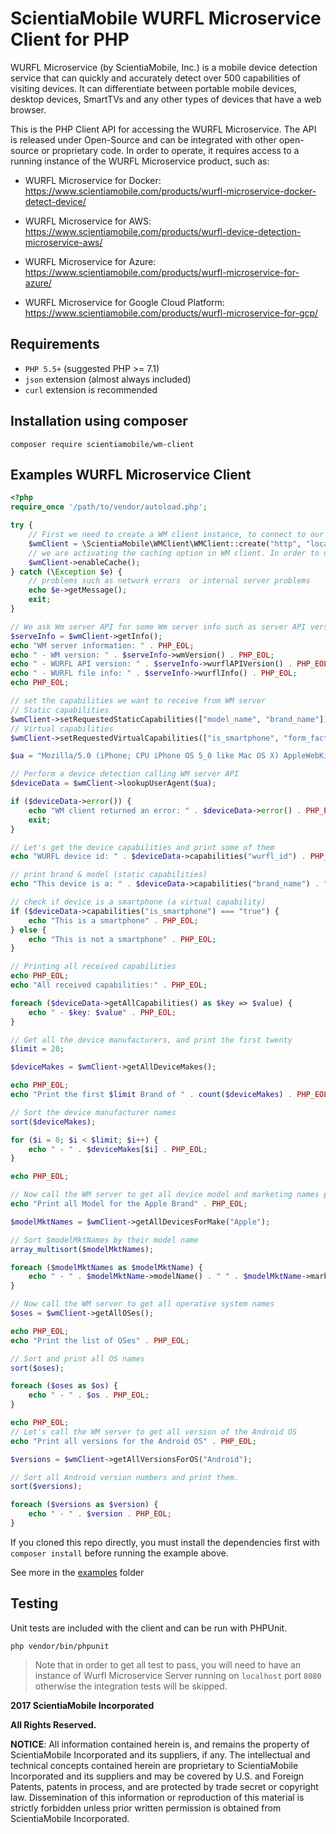 # ScientiaMobile WURFL Microservice Client for PHP

WURFL Microservice (by ScientiaMobile, Inc.) is a mobile device detection service that can quickly and accurately detect over 500 capabilities of visiting devices. It can differentiate between portable mobile devices, desktop devices, SmartTVs and any other types of devices that have a web browser.

This is the PHP Client API for accessing the WURFL Microservice. The API is released under Open-Source and can be integrated with other open-source or proprietary code. In order to operate, it requires access to a running instance of the WURFL Microservice product, such as:

- WURFL Microservice for Docker: https://www.scientiamobile.com/products/wurfl-microservice-docker-detect-device/

- WURFL Microservice for AWS: https://www.scientiamobile.com/products/wurfl-device-detection-microservice-aws/ 

- WURFL Microservice for Azure: https://www.scientiamobile.com/products/wurfl-microservice-for-azure/

- WURFL Microservice for Google Cloud Platform: https://www.scientiamobile.com/products/wurfl-microservice-for-gcp/

## Requirements

 - `PHP 5.5+` (suggested PHP >= 7.1)
 - `json` extension (almost always included)
 - `curl` extension is recommended

## Installation using composer

```
composer require scientiamobile/wm-client
```

## Examples WURFL Microservice Client

```php
<?php
require_once '/path/to/vendor/autoload.php';

try {
    // First we need to create a WM client instance, to connect to our WM server API at the specified host and port.
    $wmClient = \ScientiaMobile\WMClient\WMClient::create("http", "localhost", "8080");
    // we are activating the caching option in WM client. In order to not use cache, you just to need to omit enableCache call
    $wmClient->enableCache();
} catch (\Exception $e) {
    // problems such as network errors  or internal server problems
    echo $e->getMessage();
    exit;
}

// We ask Wm server API for some Wm server info such as server API version and info about WURFL API and file used by WM server.
$serveInfo = $wmClient->getInfo();
echo "WM server information: " . PHP_EOL;
echo " - WM version: " . $serveInfo->wmVersion() . PHP_EOL;
echo " - WURFL API version: " . $serveInfo->wurflAPIVersion() . PHP_EOL;
echo " - WURFL file info: " . $serveInfo->wurflInfo() . PHP_EOL;
echo PHP_EOL;

// set the capabilities we want to receive from WM server
// Static capabilities
$wmClient->setRequestedStaticCapabilities(["model_name", "brand_name"]);
// Virtual capabilities
$wmClient->setRequestedVirtualCapabilities(["is_smartphone", "form_factor"]);

$ua = "Mozilla/5.0 (iPhone; CPU iPhone OS 5_0 like Mac OS X) AppleWebKit/534.46 (KHTML, like Gecko) Version/5.1 Mobile/9A334 Safari/7534.48.3";

// Perform a device detection calling WM server API
$deviceData = $wmClient->lookupUserAgent($ua);

if ($deviceData->error()) {
    echo "WM client returned an error: " . $deviceData->error() . PHP_EOL;
    exit;
}

// Let's get the device capabilities and print some of them
echo "WURFL device id: " . $deviceData->capabilities("wurfl_id") . PHP_EOL;

// print brand & model (static capabilities)
echo "This device is a: " . $deviceData->capabilities("brand_name") . " " . $deviceData->capabilities("model_name") . PHP_EOL;

// check if device is a smartphone (a virtual capability)
if ($deviceData->capabilities("is_smartphone") === "true") {
    echo "This is a smartphone" . PHP_EOL;
} else {
    echo "This is not a smartphone" . PHP_EOL;
}

// Printing all received capabilities
echo PHP_EOL;
echo "All received capabilities:" . PHP_EOL;

foreach ($deviceData->getAllCapabilities() as $key => $value) {
    echo " - $key: $value" . PHP_EOL;
}

// Get all the device manufacturers, and print the first twenty
$limit = 20;

$deviceMakes = $wmClient->getAllDeviceMakes();

echo PHP_EOL;
echo "Print the first $limit Brand of " . count($deviceMakes) . PHP_EOL;

// Sort the device manufacturer names
sort($deviceMakes);

for ($i = 0; $i < $limit; $i++) {
    echo " - " . $deviceMakes[$i] . PHP_EOL;
}

echo PHP_EOL;

// Now call the WM server to get all device model and marketing names produced by Apple
echo "Print all Model for the Apple Brand" . PHP_EOL;

$modelMktNames = $wmClient->getAllDevicesForMake("Apple");

// Sort $modelMktNames by their model name
array_multisort($modelMktNames);

foreach ($modelMktNames as $modelMktName) {
    echo " - " . $modelMktName->modelName() . " " . $modelMktName->marketingName() . PHP_EOL;
}

// Now call the WM server to get all operative system names
$oses = $wmClient->getAllOSes();

echo PHP_EOL;
echo "Print the list of OSes" . PHP_EOL;

// Sort and print all OS names
sort($oses);

foreach ($oses as $os) {
    echo " - " . $os . PHP_EOL;
}

echo PHP_EOL;
// Let's call the WM server to get all version of the Android OS
echo "Print all versions for the Android OS" . PHP_EOL;

$versions = $wmClient->getAllVersionsForOS("Android");

// Sort all Android version numbers and print them.
sort($versions);

foreach ($versions as $version) {
    echo " - " . $version . PHP_EOL;
}
```

If you cloned this repo directly, you must install the dependencies first with `composer install` before running the example above.

See more in the [examples](examples) folder 

## Testing
Unit tests are included with the client and can be run with PHPUnit.

    php vendor/bin/phpunit

> Note that in order to get all test to pass, you will need to have an 
instance of Wurfl Microservice Server running on `localhost` port `8080` 
otherwise the integration tests will be skipped.

**2017 ScientiaMobile Incorporated**

**All Rights Reserved.**

**NOTICE**:  All information contained herein is, and remains the property of
ScientiaMobile Incorporated and its suppliers, if any.  The intellectual
and technical concepts contained herein are proprietary to ScientiaMobile
Incorporated and its suppliers and may be covered by U.S. and Foreign
Patents, patents in process, and are protected by trade secret or copyright
law. Dissemination of this information or reproduction of this material is
strictly forbidden unless prior written permission is obtained from 
ScientiaMobile Incorporated.
